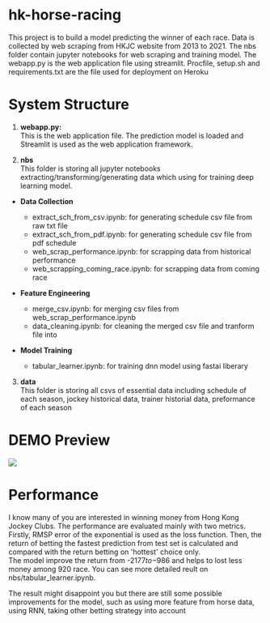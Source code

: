 # hk-horse-racing
This project is to build a model predicting the winner of each race.
Data is collected by web scraping from HKJC website from 2013 to 2021.
The nbs folder contain jupyter notebooks for web scraping and training model.
The webapp.py is the web application file using streamlit.
Procfile, setup.sh and requirements.txt are the file used for deployment on Heroku

# System Structure
1. **webapp.py:**\
This is the web application file. The prediction model is loaded and Streamlit is used as the web application framework.

2. **nbs**\
This folder is storing all jupyter notebooks extracting/transforming/generating data which using for training deep learning model.

  * **Data Collection**
    - extract_sch_from_csv.ipynb: for generating schedule csv file from raw txt file
    - extract_sch_from_pdf.ipynb: for generating schedule csv file from pdf schedule
    - web_scrap_performance.ipynb: for scrapping data from historical performance 
    - web_scrapping_coming_race.ipynb: for scrapping data from coming race 
    
  * **Feature Engineering**
    - merge_csv.ipynb: for merging csv files from web_scrap_performance.ipynb
    - data_cleaning.ipynb: for cleaning the merged csv file and tranform file into 
    
  * **Model Training**
    - tabular_learner.ipynb: for training dnn model using fastai liberary

3. **data**\
This folder is storing all csvs of essential data including schedule of each season, jockey historical data, trainer historial data, preformance of each season

# DEMO Preview
![](data/pic/demo.gif)

# Performance
I know many of you are interested in winning money from Hong Kong Jockey Clubs.
The performance are evaluated mainly with two metrics. Firstly, RMSP error of the exponential is used as the loss function.
Then, the return of betting the fastest prediction from test set is calculated and compared with the return betting on 'hottest' choice only.\
The model improve the return from -$2177 to -$986 and helps to lost less money among 920 race.
You can see more detailed reult on nbs/tabular_learner.ipynb.

The result might disappoint you but there are still some possible improvements for the model, such as using more feature from horse data, using RNN, taking other betting strategy into account
